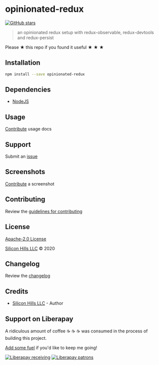 # opinionated-redux

[![GitHub stars](https://img.shields.io/github/stars/silicon-hills/opinionated-redux.svg?style=social&label=Stars)](https://github.com/silicon-hills/opinionated-redux)

> an opinionated redux setup with redux-observable, redux-devtools and redux-persist

Please ★ this repo if you found it useful ★ ★ ★

## Installation

```sh
npm install --save opinionated-redux
```

## Dependencies

- [NodeJS](https://nodejs.org)

## Usage

[Contribute](https://github.com/silicon-hills/opinionated-redux/blob/master/CONTRIBUTING.md) usage docs

## Support

Submit an [issue](https://github.com/silicon-hills/opinionated-redux/issues/new)

## Screenshots

[Contribute](https://github.com/silicon-hills/opinionated-redux/blob/master/CONTRIBUTING.md) a screenshot

## Contributing

Review the [guidelines for contributing](https://github.com/silicon-hills/opinionated-redux/blob/master/CONTRIBUTING.md)

## License

[Apache-2.0 License](https://github.com/silicon-hills/opinionated-redux/blob/master/LICENSE)

[Silicon Hills LLC](https://nuevesolutions.com) © 2020

## Changelog

Review the [changelog](https://github.com/silicon-hills/opinionated-redux/blob/master/CHANGELOG.md)

## Credits

- [Silicon Hills LLC](https://nuevesolutions.com) - Author

## Support on Liberapay

A ridiculous amount of coffee ☕ ☕ ☕ was consumed in the process of building this project.

[Add some fuel](https://liberapay.com/silicon-hills/donate) if you'd like to keep me going!

[![Liberapay receiving](https://img.shields.io/liberapay/receives/silicon-hills.svg?style=flat-square)](https://liberapay.com/silicon-hills/donate)
[![Liberapay patrons](https://img.shields.io/liberapay/patrons/silicon-hills.svg?style=flat-square)](https://liberapay.com/silicon-hills/donate)
